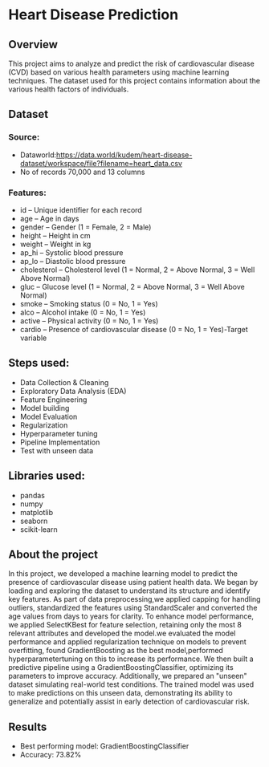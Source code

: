 # Heart Disease Prediction

## Overview
This project aims to analyze and predict the risk of cardiovascular disease (CVD) based on various health parameters using machine learning techniques. The dataset used for this project contains information about the various health factors of individuals.

## Dataset

### Source:

 * Dataworld:https://data.world/kudem/heart-disease-dataset/workspace/file?filename=heart_data.csv
 * No of records 70,000 and 13 columns

### Features:

 * id – Unique identifier for each record
 * age – Age in days
 * gender – Gender (1 = Female, 2 = Male)
 * height – Height in cm
 * weight – Weight in kg
 * ap_hi – Systolic blood pressure
 * ap_lo – Diastolic blood pressure
 * cholesterol – Cholesterol level (1 = Normal, 2 = Above Normal, 3 = Well Above Normal)
 * gluc – Glucose level (1 = Normal, 2 = Above Normal, 3 = Well Above Normal)
 * smoke – Smoking status (0 = No, 1 = Yes)
 * alco – Alcohol intake (0 = No, 1 = Yes)
 * active – Physical activity (0 = No, 1 = Yes)
 * cardio – Presence of cardiovascular disease (0 = No, 1 = Yes)-Target variable

## Steps used:

 * Data Collection & Cleaning
 * Exploratory Data Analysis (EDA)
 * Feature Engineering
 * Model building
 * Model Evaluation
 * Regularization
 * Hyperparameter tuning 
 * Pipeline Implementation
 * Test with unseen data

## Libraries used:

 * pandas
 * numpy
 * matplotlib
 * seaborn
 * scikit-learn

## About the project

In this project, we developed a machine learning model to predict the presence of cardiovascular disease using patient health data. We began by loading and exploring the dataset to understand its structure and identify key features. As part of data preprocessing,we applied capping for handling outliers, standardized the features using StandardScaler and converted the age values from days to years for clarity. To enhance model performance, we applied SelectKBest for feature selection, retaining only the most 8 relevant attributes and developed the model.we evaluated the model performance and applied regularization technique on models to prevent overfitting, found GradientBoosting as the best model,performed hyperparametertuning on this to increase its performance. We then built a predictive pipeline using a GradientBoostingClassifier, optimizing its parameters to improve accuracy. Additionally, we prepared an "unseen" dataset  simulating real-world test conditions. The trained model was used to make predictions on this unseen data, demonstrating its ability to generalize and potentially assist in early detection of cardiovascular risk.

## Results

 * Best performing model: GradientBoostingClassifier
 * Accuracy: 73.82%




















 
 
